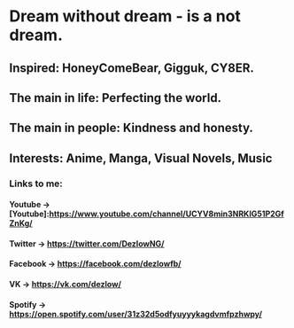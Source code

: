 # Dream without dream - is a not dream.

## Inspired: HoneyComeBear, Gigguk, CY8ER.

## The main in life: Perfecting the world.

## The main in people: Kindness and honesty.

## Interests: Anime, Manga, Visual Novels, Music

### Links to me:

#### Youtube -> [Youtube]:https://www.youtube.com/channel/UCYV8min3NRKlG51P2GfZnKg/

#### Twitter -> https://twitter.com/DezlowNG/

#### Facebook -> https://facebook.com/dezlowfb/

#### VK -> https://vk.com/dezlow/

#### Spotify -> https://open.spotify.com/user/31z32d5odfyuyyykagdvmfpzhwpy/

